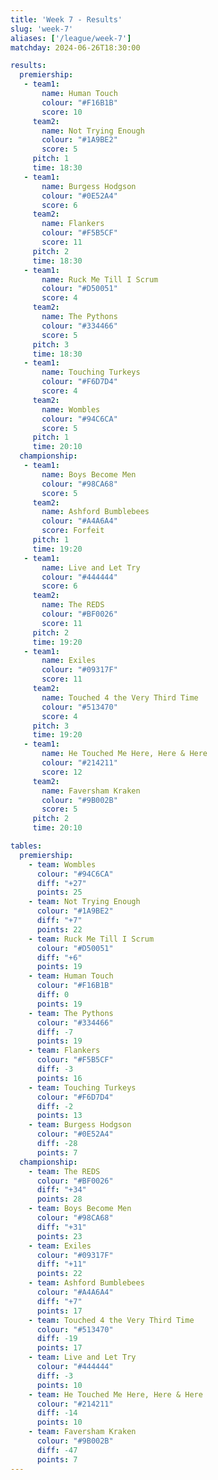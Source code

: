```yaml
---
title: 'Week 7 - Results'
slug: 'week-7'
aliases: ['/league/week-7']
matchday: 2024-06-26T18:30:00

results:
  premiership:
   - team1:
       name: Human Touch
       colour: "#F16B1B"
       score: 10
     team2:
       name: Not Trying Enough
       colour: "#1A9BE2"
       score: 5
     pitch: 1
     time: 18:30
   - team1:
       name: Burgess Hodgson
       colour: "#0E52A4"
       score: 6
     team2:
       name: Flankers
       colour: "#F5B5CF"
       score: 11
     pitch: 2
     time: 18:30
   - team1:
       name: Ruck Me Till I Scrum
       colour: "#D50051"
       score: 4
     team2:
       name: The Pythons
       colour: "#334466"
       score: 5
     pitch: 3
     time: 18:30
   - team1:
       name: Touching Turkeys
       colour: "#F6D7D4"
       score: 4
     team2:
       name: Wombles
       colour: "#94C6CA"
       score: 5
     pitch: 1
     time: 20:10
  championship:
   - team1:
       name: Boys Become Men
       colour: "#98CA68"
       score: 5
     team2:
       name: Ashford Bumblebees
       colour: "#A4A6A4"
       score: Forfeit
     pitch: 1
     time: 19:20
   - team1:
       name: Live and Let Try
       colour: "#444444"
       score: 6
     team2:
       name: The REDS
       colour: "#BF0026"
       score: 11
     pitch: 2
     time: 19:20
   - team1:
       name: Exiles
       colour: "#09317F"
       score: 11
     team2:
       name: Touched 4 the Very Third Time
       colour: "#513470"
       score: 4
     pitch: 3
     time: 19:20
   - team1:
       name: He Touched Me Here, Here & Here
       colour: "#214211"
       score: 12
     team2:
       name: Faversham Kraken
       colour: "#9B002B"
       score: 5
     pitch: 2
     time: 20:10

tables:
  premiership:
    - team: Wombles
      colour: "#94C6CA"
      diff: "+27"
      points: 25
    - team: Not Trying Enough
      colour: "#1A9BE2"
      diff: "+7"
      points: 22
    - team: Ruck Me Till I Scrum
      colour: "#D50051"
      diff: "+6"
      points: 19
    - team: Human Touch
      colour: "#F16B1B"
      diff: 0
      points: 19
    - team: The Pythons
      colour: "#334466"
      diff: -7
      points: 19
    - team: Flankers
      colour: "#F5B5CF"
      diff: -3
      points: 16
    - team: Touching Turkeys
      colour: "#F6D7D4"
      diff: -2
      points: 13
    - team: Burgess Hodgson
      colour: "#0E52A4"
      diff: -28
      points: 7
  championship:
    - team: The REDS
      colour: "#BF0026"
      diff: "+34"
      points: 28
    - team: Boys Become Men
      colour: "#98CA68"
      diff: "+31"
      points: 23
    - team: Exiles
      colour: "#09317F"
      diff: "+11"
      points: 22
    - team: Ashford Bumblebees
      colour: "#A4A6A4"
      diff: "+7"
      points: 17
    - team: Touched 4 the Very Third Time
      colour: "#513470"
      diff: -19
      points: 17
    - team: Live and Let Try
      colour: "#444444"
      diff: -3
      points: 10
    - team: He Touched Me Here, Here & Here
      colour: "#214211"
      diff: -14
      points: 10
    - team: Faversham Kraken
      colour: "#9B002B"
      diff: -47
      points: 7
---
```


